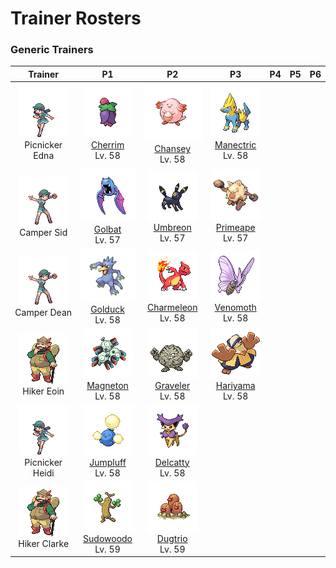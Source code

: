# Trainer Rosters

### Generic Trainers

| Trainer | P1 | P2 | P3 | P4 | P5 | P6 |
|:-------:|:--:|:--:|:--:|:--:|:--:|:--:|
| ![Picnicker Edna](../../assets/trainers/picnicker.png "Picnicker Edna")<br>Picnicker Edna | ![Cherrim](../../assets/sprites/cherrim/front.gif "Cherrim")<br>[Cherrim](../../pokemon/cherrim.md/)<br>Lv. 58 | ![Chansey](../../assets/sprites/chansey/front.gif "Chansey")<br>[Chansey](../../pokemon/chansey.md/)<br>Lv. 58 | ![Manectric](../../assets/sprites/manectric/front.gif "Manectric")<br>[Manectric](../../pokemon/manectric.md/)<br>Lv. 58 |
| ![Camper Sid](../../assets/trainers/camper.png "Camper Sid")<br>Camper Sid | ![Golbat](../../assets/sprites/golbat/front.gif "Golbat")<br>[Golbat](../../pokemon/golbat.md/)<br>Lv. 57 | ![Umbreon](../../assets/sprites/umbreon/front.gif "Umbreon")<br>[Umbreon](../../pokemon/umbreon.md/)<br>Lv. 57 | ![Primeape](../../assets/sprites/primeape/front.gif "Primeape")<br>[Primeape](../../pokemon/primeape.md/)<br>Lv. 57 |
| ![Camper Dean](../../assets/trainers/camper.png "Camper Dean")<br>Camper Dean | ![Golduck](../../assets/sprites/golduck/front.gif "Golduck")<br>[Golduck](../../pokemon/golduck.md/)<br>Lv. 58 | ![Charmeleon](../../assets/sprites/charmeleon/front.gif "Charmeleon")<br>[Charmeleon](../../pokemon/charmeleon.md/)<br>Lv. 58 | ![Venomoth](../../assets/sprites/venomoth/front.gif "Venomoth")<br>[Venomoth](../../pokemon/venomoth.md/)<br>Lv. 58 |
| ![Hiker Eoin](../../assets/trainers/hiker.png "Hiker Eoin")<br>Hiker Eoin | ![Magneton](../../assets/sprites/magneton/front.gif "Magneton")<br>[Magneton](../../pokemon/magneton.md/)<br>Lv. 58 | ![Graveler](../../assets/sprites/graveler/front.gif "Graveler")<br>[Graveler](../../pokemon/graveler.md/)<br>Lv. 58 | ![Hariyama](../../assets/sprites/hariyama/front.gif "Hariyama")<br>[Hariyama](../../pokemon/hariyama.md/)<br>Lv. 58 |
| ![Picnicker Heidi](../../assets/trainers/picnicker.png "Picnicker Heidi")<br>Picnicker Heidi | ![Jumpluff](../../assets/sprites/jumpluff/front.gif "Jumpluff")<br>[Jumpluff](../../pokemon/jumpluff.md/)<br>Lv. 58 | ![Delcatty](../../assets/sprites/delcatty/front.gif "Delcatty")<br>[Delcatty](../../pokemon/delcatty.md/)<br>Lv. 58 |
| ![Hiker Clarke](../../assets/trainers/hiker.png "Hiker Clarke")<br>Hiker Clarke | ![Sudowoodo](../../assets/sprites/sudowoodo/front.gif "Sudowoodo")<br>[Sudowoodo](../../pokemon/sudowoodo.md/)<br>Lv. 59 | ![Dugtrio](../../assets/sprites/dugtrio/front.gif "Dugtrio")<br>[Dugtrio](../../pokemon/dugtrio.md/)<br>Lv. 59 |


